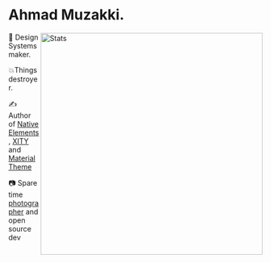 # Ahmad Muzakki. 

<img src="https://github-readme-stats.vercel.app/api?username=amuzakki&show_icons=true&hide_border=true" alt="Stats" width="440" align="right">

🌈 Design Systems maker.

💥Things destroyer.

✍️ Author of [Native Elements](https://native-elements.dev), [XITY](https://github.com/equinusocio/xity-starter) and [Material Theme](https://github.com/material-theme/vsc-material-theme)

📷 Spare time [photographer](https://unsplash.com/@equinusocio) and open source dev

